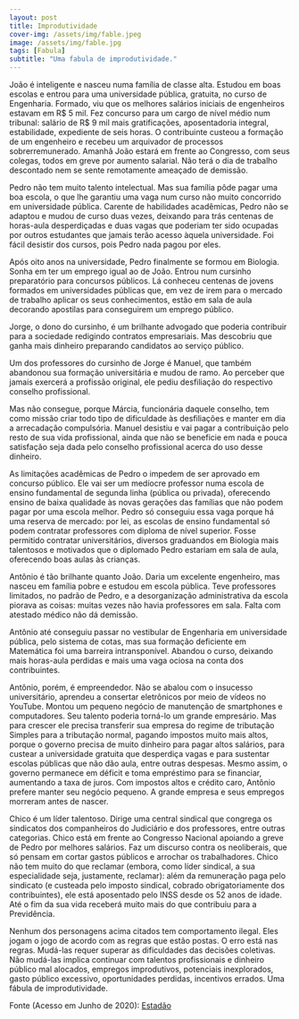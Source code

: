 ```yaml
---
layout: post
title: Improdutividade
cover-img: /assets/img/fable.jpeg
image: /assets/img/fable.jpg
tags: [Fabula]
subtitle: "Uma fabula de improdutividade."
---
```

João é inteligente e nasceu numa família de classe alta. Estudou em boas escolas e entrou para uma universidade pública, gratuita, no curso de Engenharia. Formado, viu que os melhores salários iniciais de engenheiros estavam em R$ 5 mil. Fez concurso para um cargo de nível médio num tribunal: salário de R$ 9 mil mais gratificações, aposentadoria integral, estabilidade, expediente de seis horas. O contribuinte custeou a formação de um engenheiro e recebeu um arquivador de processos sobrerremunerado. Amanhã João estará em frente ao Congresso, com seus colegas, todos em greve por aumento salarial. Não terá o dia de trabalho descontado nem se sente remotamente ameaçado de demissão.

Pedro não tem muito talento intelectual. Mas sua família pôde pagar uma boa escola, o que lhe garantiu uma vaga num curso não muito concorrido em universidade pública. Carente de habilidades acadêmicas, Pedro não se adaptou e mudou de curso duas vezes, deixando para trás centenas de horas-aula desperdiçadas e duas vagas que poderiam ter sido ocupadas por outros estudantes que jamais terão acesso àquela universidade. Foi fácil desistir dos cursos, pois Pedro nada pagou por eles. 

Após oito anos na universidade, Pedro finalmente se formou em Biologia. Sonha em ter um emprego igual ao de João. Entrou num cursinho preparatório para concursos públicos. Lá conheceu centenas de jovens formados em universidades públicas que, em vez de irem para o mercado de trabalho aplicar os seus conhecimentos, estão em sala de aula decorando apostilas para conseguirem um emprego público. 

Jorge, o dono do cursinho, é um brilhante advogado que poderia contribuir para a sociedade redigindo contratos empresariais. Mas descobriu que ganha mais dinheiro preparando candidatos ao serviço público.

Um dos professores do cursinho de Jorge é Manuel, que também abandonou sua formação universitária e mudou de ramo. Ao perceber que jamais exercerá a profissão original, ele pediu desfiliação do respectivo conselho profissional.

Mas não consegue, porque Márcia, funcionária daquele conselho, tem como missão criar todo tipo de dificuldade às desfiliações e manter em dia a arrecadação compulsória. Manuel desistiu e vai pagar a contribuição pelo resto de sua vida profissional, ainda que não se beneficie em nada e pouca satisfação seja dada pelo conselho profissional acerca do uso desse dinheiro. 

As limitações acadêmicas de Pedro o impedem de ser aprovado em concurso público. Ele vai ser um medíocre professor numa escola de ensino fundamental de segunda linha (pública ou privada), oferecendo ensino de baixa qualidade às novas gerações das famílias que não podem pagar por uma escola melhor. Pedro só conseguiu essa vaga porque há uma reserva de mercado: por lei, as escolas de ensino fundamental só podem contratar professores com diploma de nível superior. Fosse permitido contratar universitários, diversos graduandos em Biologia mais talentosos e motivados que o diplomado Pedro estariam em sala de aula, oferecendo boas aulas às crianças.

Antônio é tão brilhante quanto João. Daria um excelente engenheiro, mas nasceu em família pobre e estudou em escola pública. Teve professores limitados, no padrão de Pedro, e a desorganização administrativa da escola piorava as coisas: muitas vezes não havia professores em sala. Falta com atestado médico não dá demissão.

Antônio até conseguiu passar no vestibular de Engenharia em universidade pública, pelo sistema de cotas, mas sua formação deficiente em Matemática foi uma barreira intransponível. Abandou o curso, deixando mais horas-aula perdidas e mais uma vaga ociosa na conta dos contribuintes.

Antônio, porém, é empreendedor. Não se abalou com o insucesso universitário, aprendeu a consertar eletrônicos por meio de vídeos no YouTube. Montou um pequeno negócio de manutenção de smartphones e computadores. Seu talento poderia torná-lo um grande empresário. Mas para crescer ele precisa transferir sua empresa do regime de tributação Simples para a tributação normal, pagando impostos muito mais altos, porque o governo precisa de muito dinheiro para pagar altos salários, para custear a universidade gratuita que desperdiça vagas e para sustentar escolas públicas que não dão aula, entre outras despesas. Mesmo assim, o governo permanece em déficit e toma empréstimo para se financiar, aumentando a taxa de juros. Com impostos altos e crédito caro, Antônio prefere manter seu negócio pequeno. A grande empresa e seus empregos morreram antes de nascer.

Chico é um líder talentoso. Dirige uma central sindical que congrega os sindicatos dos companheiros do Judiciário e dos professores, entre outras categorias. Chico está em frente ao Congresso Nacional apoiando a greve de Pedro por melhores salários. Faz um discurso contra os neoliberais, que só pensam em cortar gastos públicos e arrochar os trabalhadores. Chico não tem muito do que reclamar (embora, como líder sindical, a sua especialidade seja, justamente, reclamar): além da remuneração paga pelo sindicato (e custeada pelo imposto sindical, cobrado obrigatoriamente dos contribuintes), ele está aposentado pelo INSS desde os 52 anos de idade. Até o fim da sua vida receberá muito mais do que contribuiu para a Previdência.

Nenhum dos personagens acima citados tem comportamento ilegal. Eles jogam o jogo de acordo com as regras que estão postas. O erro está nas regras. Mudá-las requer superar as dificuldades das decisões coletivas. Não mudá-las implica continuar com talentos profissionais e dinheiro público mal alocados, empregos improdutivos, potenciais inexplorados, gasto público excessivo, oportunidades perdidas, incentivos errados. Uma fábula de improdutividade.

Fonte (Acesso em Junho de 2020): <a href="https://opiniao.estadao.com.br/noticias/geral,uma-fabula-de--improdutividade,1759423" target="_blank">Estadão</a>
